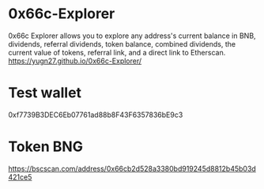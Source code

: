 # 0x66c-Explorer
0x66c Explorer allows you to explore any address's current balance in BNB, dividends, referral dividends, token balance, combined dividends, the current value of tokens, referral link, and a direct link to Etherscan.
https://yugn27.github.io/0x66c-Explorer/


# Test wallet
0xf7739B3DEC6Eb07761ad88b8F43F6357836bE9c3

# Token BNG
https://bscscan.com/address/0x66cb2d528a3380bd919245d8812b45b03d421ce5


